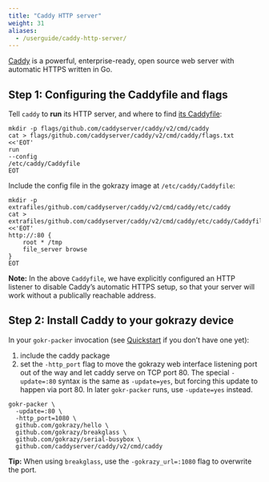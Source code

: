 ```yaml
---
title: "Caddy HTTP server"
weight: 31
aliases: 
  - /userguide/caddy-http-server/
---
```


[Caddy](https://caddyserver.com/) is a powerful, enterprise-ready, open source
web server with automatic HTTPS written in Go.

## Step 1: Configuring the Caddyfile and flags

Tell `caddy` to **run** its HTTP server, and where to find [its
Caddyfile](https://caddyserver.com/docs/caddyfile):

```shell
mkdir -p flags/github.com/caddyserver/caddy/v2/cmd/caddy
cat > flags/github.com/caddyserver/caddy/v2/cmd/caddy/flags.txt <<'EOT'
run
--config
/etc/caddy/Caddyfile
EOT
```

Include the config file in the gokrazy image at `/etc/caddy/Caddyfile`:

```shell
mkdir -p extrafiles/github.com/caddyserver/caddy/v2/cmd/caddy/etc/caddy
cat > extrafiles/github.com/caddyserver/caddy/v2/cmd/caddy/etc/caddy/Caddyfile <<'EOT'
http://:80 {
	root * /tmp
	file_server browse 
}
EOT
```

**Note:** In the above `Caddyfile`, we have explicitly configured an HTTP
listener to disable Caddy’s automatic HTTPS setup, so that your server will work
without a publically reachable address.

## Step 2: Install Caddy to your gokrazy device

In your `gokr-packer` invocation (see [Quickstart](/quickstart/) if you don’t
have one yet):

1. include the caddy package
1. set the `-http_port` flag to move the gokrazy web interface listening port
   out of the way and let caddy serve on TCP port 80. The special `-update=:80`
   syntax is the same as `-update=yes`, but forcing this update to happen via
   port 80. In later `gokr-packer` runs, use `-update=yes` instead.

```shell
gokr-packer \
  -update=:80 \
  -http_port=1080 \
  github.com/gokrazy/hello \
  github.com/gokrazy/breakglass \
  github.com/gokrazy/serial-busybox \
  github.com/caddyserver/caddy/v2/cmd/caddy
```

**Tip:** When using `breakglass`, use the `-gokrazy_url=:1080` flag to overwrite
the port.
